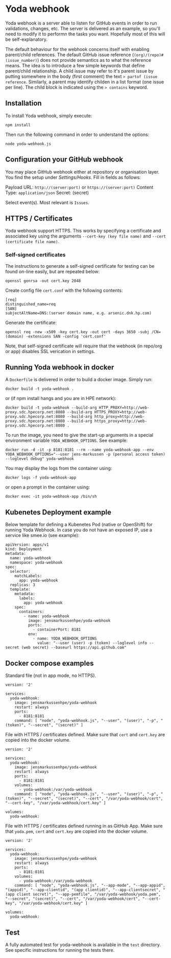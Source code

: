 # Yoda webhook

Yoda webhook is a server able to listen for GitHub events in order to run validations, changes, etc. The server is delivered as an example, so you'll need to modify it to performn the tasks you want. Hopefully most of 
this will be self-explanatory.

The default behaviour for the webhook concerns itself with enabling parent/child references. The default GitHub issue reference (`(org)/(repo)#(issue_number)`) does not provide semantics as to what the reference means. The idea is to introduce a few simple keywords that define parent/child relationship. A child issue may refer to it's parent issue by putting somewhere in the body (first comment) the text `> partof (issue reference`. Similarly, a parent may identify childen in a list format (one issue per line). The child block is indicated using the `> contains` keyword. 


## Installation

To install Yoda webhook, simply execute:

`npm install`

Then run the following command in order to understand the options:

`node yoda-webhook.js`


## Configuration your GitHub webhook

You may place GitHub webhook either at repository or organisation layer. You find the setup under *Settings/Hooks*. Fill in fields as follows:

Payload URL: `http://(server:port)` or `https://(server:port)` 
Content Type: `application/json`
Secret: (secret)

Select event(s). Most relevant is `Issues`.


## HTTPS / Certificates

Yoda webhook support HTTPS. This works by specifying a certificate and associated key using the arguments `--cert-key (key file name)` and `--cert (certificate file name)`.


### Self-signed certificates

The instructions to generate a self-signed certificate for testing can be found on-line easily, but are repeated below:

`openssl genrsa -out cert.key 2048`

Create config file `cert.conf` with the following contents:

``` 
[req]
distinguished_name=req
[SAN]
subjectAltName=DNS:(server domain name, e.g. arsenic.dnk.hp.com)
```

Generate the certificate:

```
openssl req -new -x509 -key cert.key -out cert -days 3650 -subj /CN=(domain) -extensions SAN -config 'cert.conf'
```

Note, that self-signed certificate will require that the webhook (in repo/org or app) disables SSL verication in settings.


## Running Yoda webhook in docker

A `Dockerfile` is delivered in order to build a docker image. Simply run:

`docker build -t yoda-webhook .`

or (if npm install hangs and you are in HPE network):

```
docker build -t yoda-webhook --build-arg HTTP_PROXY=http://web-proxy.sdc.hpecorp.net:8080 --build-arg HTTPS_PROXY=http://web-proxy.sdc.hpecorp.net:8080 --build-arg http_proxy=http://web-proxy.sdc.hpecorp.net:8080 --build-arg https_proxy=http://web-proxy.sdc.hpecorp.net:8080 .
```

To run the image, you need to give the start-up arguments in a special environment variable `YODA_WEBHOOK_OPTIONS`. See example:

```
docker run -d -it -p 8181:8181 --rm --name yoda-webhook-app --env YODA_WEBHOOK_OPTIONS="--user jens-markussen -p (personal access token) --loglevel debug" yoda-webhook

```

You may display the logs from the container using:

`docker logs -f yoda-webhook-app`

or open a prompt in the container using:

`docker exec -it yoda-webhook-app /bin/sh`


## Kubenetes Deployment example

Below template for defining a Kubenetes Pod (native or OpenShift) for running Yoda Webhook. In case you do not have an exposed IP, use a service like smee.io (see example):

```
apiVersion: apps/v1
kind: Deployment
metadata:
  name: yoda-webhook
  namespace: yoda-webhook
spec:
  selector:
    matchLabels:
      app: yoda-webhook
  replicas: 3
  template:
    metadata:
      labels:
        app: yoda-webhook
    spec:
      containers:
        - name: yoda-webhook
          image: jensmarkussenhpe/yoda-webhook
          ports:
            - containerPort: 8181
          env:
            - name: YODA_WEBHOOK_OPTIONS
              value: "--user (user) -p (token) --loglevel info --secret (web secret) --baseurl https://api.github.com"
```
 
## Docker compose examples

Standard file (not in app mode, no HTTPS).


```
version: '2'

services:
  yoda-webhook:
    image: jensmarkussenhpe/yoda-webhook
    restart: always
    ports:
      - 8181:8181
    command: [ "node", "yoda-webhook.js", "--user", "(user)", "-p", "(token)", "--secret", "(secret)" ]
```

File with HTTPS / certificates defined. Make sure that `cert` and `cert.key` are copied into the docker volume.

```
version: '2'

services:
  yoda-webhook:
    image: jensmarkussenhpe/yoda-webhook
    restart: always
    ports:
      - 8181:8181
    volumes:
      - yoda-webhook:/var/yoda-webhook
    command: [ "node", "yoda-webhook.js", "--user", "(user)", "-p", "(token)", "--secret", "(secret)", "--cert", "/var/yoda-webhook/cert", "--cert-key", "/var/yoda-webhook/cert.key" ]

volumes:
  yoda-webhook:

```

File with HTTPS / certificates defined running in as GitHub App. Make sure that `yoda.pem`, `cert` and `cert.key` are copied into the docker volume.

```
version: '2'

services:
  yoda-webhook:
    image: jensmarkussenhpe/yoda-webhook
    restart: always
    ports:
      - 8181:8181
    volumes:
      - yoda-webhook:/var/yoda-webhook
    command: [ "node", "yoda-webhook.js", "--app-mode", "--app-appid", "(appid)", "--app-clientid", "(app clientid)", "--app-clientsecret", "(app client secret)", "--app-pemfile", "/var/yoda-webhook/yoda.pem", "--secret", "(secret)", "--cert", "/var/yoda-webhook/cert", "--cert-key", "/var/yoda-webhook/cert.key" ]

volumes:
  yoda-webhook:

```


## Test

A fully automated test for yoda-webhook is available in the `test` directory. See specific instructions for running the tests there.



